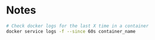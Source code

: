 # Notes

```sh 
# Check docker logs for the last X time in a container
docker service logs -f --since 60s container_name
```

